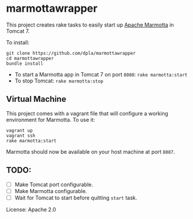 marmottawrapper
===============

This project creates rake tasks to easily start up [Apache Marmotta](http://marmotta.apache.org/) in Tomcat 7.

To install:

    git clone https://github.com/dpla/marmottawrapper
    cd marmottawrapper
    bundle install

* To start a Marmotta app in Tomcat 7 on port `8080`: `rake marmotta:start`
* To stop Tomcat: `rake marmotta:stop`

Virtual Machine
---------------
This project comes with a vagrant file that will configure a working environment
for Marmotta. To use it:

    vagrant up
    vagrant ssh
	rake marmotta:start

Marmotta should now be available on your host machine at port `8087`.

TODO:
-----
* [ ] Make Tomcat port configurable.
* [ ] Make Marmotta configurable.
* [ ] Wait for Tomcat to start before quitting `start` task.

License: Apache 2.0
